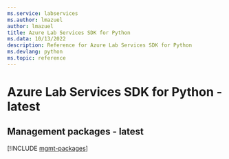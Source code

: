 ```yaml
---
ms.service: labservices
ms.author: lmazuel
author: lmazuel
title: Azure Lab Services SDK for Python
ms.data: 10/13/2022
description: Reference for Azure Lab Services SDK for Python
ms.devlang: python
ms.topic: reference
---
```

# Azure Lab Services SDK for Python - latest

## Management packages - latest
[!INCLUDE [mgmt-packages](lab-services-mgmt-index.md)]